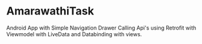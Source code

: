 # AmarawathiTask
Android App with Simple Navigation Drawer
Calling Api's using Retrofit with Viewmodel with LiveData and Databinding with views.
